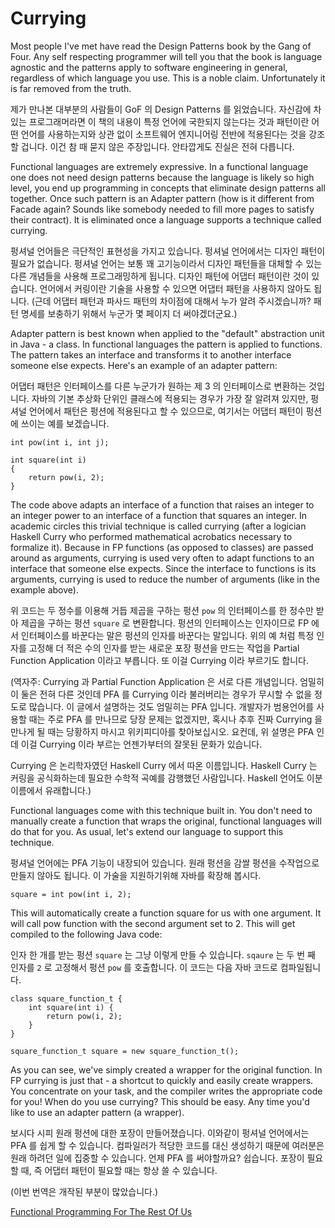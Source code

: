 # Currying

Most people I've met have read the Design Patterns book by the Gang of Four. Any self respecting programmer will tell you that the book is language agnostic and the patterns apply to software engineering in general, regardless of which language you use. This is a noble claim. Unfortunately it is far removed from the truth.

제가 만나본 대부분의 사람들이 GoF 의 Design Patterns 를 읽었습니다. 자신감에 차있는 프로그래머라면 이 책의 내용이 특정 언어에 국한되지 않는다는 것과 패턴이란 어떤 언어를 사용하는지와 상관 없이 소프트웨어 엔지니어링 전반에 적용된다는 것을 강조할 겁니다. 이건 참 때 묻지 않은 주장입니다. 안타깝게도 진실은 전혀 다릅니다.

Functional languages are extremely expressive. In a functional language one does not need design patterns because the language is likely so high level, you end up programming in concepts that eliminate design patterns all together. Once such pattern is an Adapter pattern (how is it different from Facade again? Sounds like somebody needed to fill more pages to satisfy their contract). It is eliminated once a language supports a technique called currying.

펑셔널 언어들은 극단적인 표현성을 가지고 있습니다. 펑셔널 언어에서는 디자인 패턴이 필요가 없습니다. 펑셔널 언어는 보통 꽤 고기능이라서 디자인 패턴들을 대체할 수 있는 다른 개념들을 사용해 프로그래밍하게 됩니다. 디자인 패턴에 어댑터 패턴이란 것이 있습니다. 언어에서 커링이란 기술을 사용할 수 있으면 어댑터 패턴을 사용하지 않아도 됩니다. (근데 어댑터 패턴과 파사드 패턴의 차이점에 대해서 누가 알려 주시겠습니까? 패턴 명세를 보충하기 위해서 누군가 몇 페이지 더 써야겠더군요.)

Adapter pattern is best known when applied to the "default" abstraction unit in Java - a class. In functional languages the pattern is applied to functions. The pattern takes an interface and transforms it to another interface someone else expects. Here's an example of an adapter pattern:

어댑터 패턴은 인터페이스를 다른 누군가가 원하는 제 3 의 인터페이스로 변환하는 것입니다. 자바의 기본 추상화 단위인 클래스에 적용되는 경우가 가장 잘 알려져 있지만, 펑셔널 언어에서 패턴은 펑션에 적용된다고 할 수 있으므로, 여기서는 어댑터 패턴이 펑션에 쓰이는 예를 보겠습니다.

    int pow(int i, int j);

    int square(int i)
    {
        return pow(i, 2);
    }

The code above adapts an interface of a function that raises an integer to an integer power to an interface of a function that squares an integer. In academic circles this trivial technique is called currying (after a logician Haskell Curry who performed mathematical acrobatics necessary to formalize it). Because in FP functions (as opposed to classes) are passed around as arguments, currying is used very often to adapt functions to an interface that someone else expects. Since the interface to functions is its arguments, currying is used to reduce the number of arguments (like in the example above).

위 코드는 두 정수를 이용해 거듭 제곱을 구하는 펑션 `pow` 의 인터페이스를 한 정수만 받아 제곱을 구하는 펑션 `square` 로 변환합니다. 펑션의 인터페이스는 인자이므로 FP 에서 인터페이스를 바꾼다는 말은 펑션의 인자를 바꾼다는 말입니다. 위의 예 처럼 특정 인자를 고정해 더 적은 수의 인자를 받는 새로운 포장 펑션을 만드는 작업을 Partial Function Application 이라고 부릅니다. 또 이걸 Currying 이라 부르기도 합니다.

(역자주: Currying 과 Partial Function Application 은 서로 다른 개념입니다. 엄밀히 이 둘은 전혀 다른 것인데 PFA 를 Currying 이라 불러버리는 경우가 무시할 수 없을 정도로 많습니다. 이 글에서 설명하는 것도 엄밀히는 PFA 입니다. 개발자가 범용언어를 사용할 때는 주로 PFA 를 만나므로 당장 문제는 없겠지만, 혹시나 추후 진짜 Currying 을 만나게 될 때는 당황하지 마시고 위키피디아를 찾아보십시오. 요컨데, 위 설명은 PFA 인데 이걸 Currying 이라 부르는 언젠가부터의 잘못된 문화가 있습니다.

Currying 은 논리학자였던 Haskell Curry 에서 따온 이름입니다. Haskell Curry 는 커링을 공식화하는데 필요한 수학적 곡예를 감행했던 사람입니다. Haskell 언어도 이분 이름에서 유래합니다.)

Functional languages come with this technique built in. You don't need to manually create a function that wraps the original, functional languages will do that for you. As usual, let's extend our language to support this technique.

펑셔널 언어에는 PFA 기능이 내장되어 있습니다. 원래 펑션을 감쌀 펑션을 수작업으로 만들지 않아도 됩니다. 이 가술을 지원하기위해 자바를 확장해 봅시다.

    square = int pow(int i, 2);

This will automatically create a function square for us with one argument. It will call pow function with the second argument set to 2. This will get compiled to the following Java code:

인자 한 개를 받는 펑션 `square` 는 그냥 이렇게 만들 수 있습니다. `sqaure` 는 두 번 째 인자를 `2` 로 고정해서 펑션 `pow` 를 호출합니다. 이 코드는 다음 자바 코드로 컴파일됩니다.

    class square_function_t {
        int square(int i) {
            return pow(i, 2);
        }
    }

    square_function_t square = new square_function_t();

As you can see, we've simply created a wrapper for the original function. In FP currying is just that - a shortcut to quickly and easily create wrappers. You concentrate on your task, and the compiler writes the appropriate code for you! When do you use currying? This should be easy. Any time you'd like to use an adapter pattern (a wrapper).

보시다 시피 원래 펑션에 대한 포장이 만들어졌습니다. 이와같이 펑셔널 언어에서는 PFA 를 쉽게 할 수 있습니다. 컴파일러가 적당한 코드를 대신 생성하기 때문에 여러분은 원래 하려던 일에 집중할 수 있습니다. 언제 PFA 를 써야할까요? 쉽습니다. 포장이 필요할 때, 즉 어댑터 패턴이 필요할 때는 항상 쓸 수 있습니다.

(이번 번역은 개작된 부분이 많았습니다.)

[Functional Programming For The Rest Of Us](index.md)
